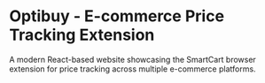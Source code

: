 # Optibuy - E-commerce Price Tracking Extension

A modern React-based website showcasing the SmartCart browser extension for price tracking across multiple e-commerce platforms.
